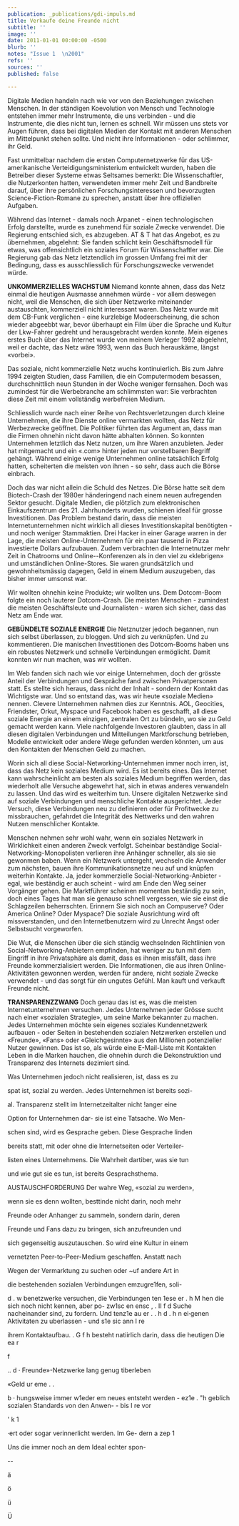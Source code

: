```yaml
---
publication: _publications/gdi-impuls.md
title: Verkaufe deine Freunde nicht
subtitle: ''
image: ''
date: 2011-01-01 00:00:00 -0500
blurb: ''
notes: "Issue 1  \n2001"
refs: ''
sources: ''
published: false

---
```

Digitale Medien handeln nach wie vor von den Beziehungen zwischen Menschen. In der ständigen Koevolution von Mensch und Technologie entstehen immer mehr Instrumente, die uns verbinden - und die lnstrumente, die dies nicht tun, lernen es schnell. Wir müssen uns stets vor Augen führen, dass bei digitalen Medien der Kontakt mit anderen Menschen im Mittelpunkt stehen sollte. Und nicht ihre Informationen - oder schlimmer, ihr Geld.

Fast unmittelbar nachdem die ersten Computernetzwerke für das US-amerikanische Verteidigungsministerium entwickelt wurden, haben die Betreiber dieser Systeme etwas Seltsames bemerkt: Die Wissenschaftler, die Nutzerkonten hatten, verwendeten immer mehr Zeit und Bandbreite darauf, über ihre persönlichen Forschungsinteressen und bevorzugten Science-Fiction-Romane zu sprechen, anstatt über ihre offiziellen Aufgaben.

Während das Internet - damals noch Arpanet - einen technologischen Erfolg darstellte, wurde es zunehmend für soziale Zwecke verwendet. Die Regierung entschied sich, es abzugeben. AT & T hat das Angebot, es zu übernehmen, abgelehnt: Sie fanden schlicht kein Geschäftsmodell für etwas, was offensichtlich ein soziales Forum für Wissenschaftler war. Die Regierung gab das Netz letztendlich im grossen Umfang frei mit der Bedingung, dass es ausschliesslich für Forschungszwecke verwendet würde.

**UNKOMMERZIELLES WACHSTUM** Niemand konnte ahnen, dass das Netz einmal die heutigen Ausmasse annehmen würde - vor allem deswegen nicht, weil die Menschen, die sich über Netzwerke miteinander austauschten, kommerziell nicht interessant waren. Das Netz wurde mit dem CB-Funk verglichen - eine kurzlebige Modeerscheinung, die schon wieder abgeebbt war, bevor überhaupt ein Film über die Sprache und Kultur der Lkw-Fahrer gedreht und herausgebracht werden konnte. Mein eigenes erstes Buch über das Internet wurde von meinem Verleger 1992 abgelehnt, weil er dachte, das Netz wäre 1993, wenn das Buch herauskäme, längst «vorbei».

Das soziale, nicht kommerzielle Netz wuchs kontinuierlich. Bis zum Jahre 1994 zeigten Studien, dass Familien, die ein Computermodem besassen, durchschnittlich neun Stunden in der Woche weniger fernsahen. Doch was zumindest für die Werbebranche am schlimmsten war: Sie verbrachten diese Zeit mit einem vollständig werbefreien Medium.

Schliesslich wurde nach einer Reihe von Rechtsverletzungen durch kleine Unternehmen, die ihre Dienste online vermarkten wollten, das Netz für Werbezwecke geöffnet. Die Politiker führten das Argument an, dass man die Firmen ohnehin nicht davon hätte abhalten können. So konnten Unternehmen letztlich das Netz nutzen, um ihre Waren anzubieten. Jeder hat mitgemacht und ein «.com» hinter jeden nur vorstellbaren Begriff gehängt. Während einige wenige Unternehmen online tatsächlich Erfolg hatten, scheiterten die meisten von ihnen - so sehr, dass auch die Börse einbrach.

Doch das war nicht allein die Schuld des Netzes. Die Börse hatte seit dem Biotech-Crash der 1980er händeringend nach einem neuen aufregenden Sektor gesucht. Digitale Medien, die plötzlich zum elektronischen Einkaufszentrum des 21. Jahrhunderts wurden, schienen ideal für grosse Investitionen. Das Problem bestand darin, dass die meisten Internetunternehmen nicht wirklich all dieses Investitionskapital benötigten - und noch weniger Stammaktien. Drei Hacker in einer Garage warren in der Lage, die meisten Online-Unternehmen für ein paar tausend in Pizza investierte Dollars aufzubauen. Zudem verbrachten die Internetnutzer mehr Zeit in Chatrooms und Online--Konferenzen als in den viel zu «klebrigen» und umständlichen Online-Stores. Sie waren grundsätzlich und gewohnheitsmässig dagegen, Geld in einem Medium auszugeben, das bisher immer umsonst war.

Wir wollten ohnehin keine Produkte; wir wollten uns. Dem Dotcom-Boom folgte ein noch lauterer Dotcom-Crash. Die meisten Menschen - zumindest die meisten Geschäftsleute und Journalisten - waren sich sicher, dass das Netz am Ende war.

**GEBÜNDELTE SOZIALE ENERGIE** Die Netznutzer jedoch begannen, nun sich selbst überlassen, zu bloggen. Und sich zu verknüpfen. Und zu kommentieren. Die manischen Investitionen des Dotcom-Booms haben uns ein robustes Netzwerk und schnelle Verbindungen ermöglicht. Damit konnten wir nun machen, was wir wollten.

Im Web fanden sich nach wie vor einige Unternehmen, doch der grösste Anteil der Verbindungen und Gespräche fand zwischen Privatpersonen statt. Es stellte sich heraus, dass nicht der Inhalt - sondern der Kontakt das Wichtigste war. Und so entstand das, was wir heute «soziale Medien» nennen. Clevere Unternehmen nahmen dies zur Kenntnis. AOL, Geocities, Friendster, Orkut, Myspace und Facebook haben es geschafft, all diese soziale Energie an einem einzigen, zentralen Ort zu bündeln, wo sie zu Geld gemacht werden kann. Viele nachfolgende Investoren glaubten, dass in all diesen digitalen Verbindungen und Mitteilungen Marktforschung betrieben, Modelle entwickelt oder andere Wege gefunden werden könnten, um aus den Kontakten der Menschen Geld zu machen.

Worin sich all diese Social-Networking-Unternehmen immer noch irren, ist, dass das Netz kein soziales Medium wird. Es ist bereits eines. Das Internet kann wahrscheinlicht am besten als soziales Medium begriffen werden, das wiederholt alle Versuche abgewehrt hat, sich in etwas anderes verwandeln zu lassen. Und das wird es weiterhim tun. Unsere digitalen Netzwerke sind auf soziale Verbindungen und menschliche Kontakte ausgerichtet. Jeder Versuch, diese Verbindungen neu zu definieren oder für Profitwecke zu missbrauchen, gefahrdet die Integrität des Nettwerks und den wahren Nutzen menschlicher Kontakte.

Menschen nehmen sehr wohl wahr, wenn ein soziales Netzwerk in Wirklichkeit einen anderen Zweck verfolgt. Scheinbar beständige Social-Networking-Monopolisten verlieren ihre Anhänger schneller, als sie sie gewonmen baben. Wenn ein Netzwerk untergeht, wechseln die Anwender zum nächsten, bauen ihre Kommunikationsnetze neu auf und knüpfen weiterhin Kontakte. Ja, jeder kommerzielle Social-Networking-Anbieter - egal, wie beständig er auch scheint - wird am Ende den Weg seiner Vorgänger gehen. Die Marktführer scheinen momentan beständig zu sein, doch eines Tages hat man sie genauso schnell vergessen, wie sie einst die Schlagzeilen beherrschten. Erinnern Sie sich noch an Compuserve? Oder America Online? Oder Myspace? Die soziale Ausrichtung wird oft missverstanden, und den Internetbenutzern wird zu Unrecht Angst oder Selbstsucht vorgeworfen.

Die Wut, die Menschen über die sich ständig wechselnden Richtlinien von Social-Networking-Anbietern empfinden, hat weniger zu tun mit dem Eingriff in ihre Privatsphäre als damit, dass es ihnen missfällt, dass ihre Freunde kommerzialisiert werden. Die Informationen, die aus ihren Online-Aktivitäten gewonnen werden, werden für andere, nicht soziale Zwecke verwendet - und das sorgt für ein ungutes Gefühl. Man kauft und verkauft Freunde nicht.

**TRANSPARENZZWANG** Doch genau das ist es, was die meisten Internetunternehmen versuchen. Jedes Unternehmen jeder Grösse sucht nach einer «sozialen Strategie», um seine Marke bekannter zu machen. Jedes Unternehmen möchte sein eigenes soziales Kundennetzwerk aufbauen - oder Seiten in bestehenden sozialen Netzwerken erstellen und «Freunde», «Fans» oder «Gleichgesinnte» aus den Millionen potenzieller Nutzer gewinnen. Das ist so, als würde eine E-Mail-Liste mit Kontakten Leben in die Marken hauchen, die ohnehin durch die Dekonstruktion und Transparenz des Internets dezimiert sind.

Was Unternehmen jedoch nicht realisieren, ist, dass es zu

spat ist, sozial zu werden. Jedes Unternehmen ist bereits sozi-

al. Transparenz stellt im Internetzeitalter nicht !anger eine

Option for Unternehmen dar- sie ist eine Tatsache. Wo Men-

schen sind, wird es Gesprache geben. Diese Gesprache linden

bereits statt, mit oder ohne die lnternetseiten oder Verteiler-

listen eines Unternehmens. Die Wahrheit dartiber, was sie tun

und wie gut sie es tun, ist bereits Gesprachsthema.

AUSTAUSCHFORDERUNG Der wahre Weg, «sozial zu werden»,

wenn sie es denn wollten, besttinde nicht darin, noch mehr

Freunde oder Anhanger zu sammeln, sondern darin, deren

Freunde und Fans dazu zu bringen, sich anzufreunden und

sich gegenseitig auszutauschen. So wird eine Kultur in einem

vernetzten Peer-to-Peer-Medium geschaffen. Anstatt nach

Wegen der Vermarktung zu suchen oder \~uf andere Art in

die bestehenden sozialen Verbindungen emzugre1fen, soli-

d . w benetzwerke versuchen, die Verbindungen ten 1ese er . h M hen die sich noch nicht kennen, aber po- zw1sc en ensc , . II f d Suche nacheinander sind, zu fordern. Und tenz1e au er . . h d . h n ei·genen Aktivitaten zu uberlassen - und s1e sic ann I re

ihrem Kontaktaufbau. . G f h besteht natiirlich darin, dass die heutigen Die ea r

f

.. d · Freunde»-Netzwerke lang genug tiberleben

«Geld ur eme . .

b · hungsweise immer w1eder em neues entsteht werden - ez1e . "h geblich sozialen Standards von den Anwen- - bis I re vor

' k 1

·ert oder sogar verinnerlicht werden. Im Ge- dern a zep 1

Uns die immer noch an dem Ideal echter spon-

\--

ä

ö

ü

Ü